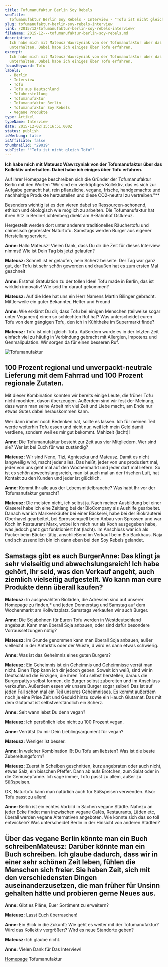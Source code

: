 ```yaml
---
title: Tofumanufaktur Berlin Soy Rebels
seoTitle:
  Tofumanufaktur Berlin Soy Rebels - Interview - "Tofu ist nicht gleich Tofu"
slug: tofumanufaktur-berlin-soy-rebels-interview
link: /2015/12/tofumanufaktur-berlin-soy-rebels-interview/
fileName: 2015-12---tofumanufaktur-berlin-soy-rebels.md
description:
  Ich habe mich mit Mateusz Wawrzyniak von der Tofumanufaktur über das Kollektiv
  unterhalten. Dabei habe ich einiges über Tofu erfahren.
excerpt:
  Ich habe mich mit Mateusz Wawrzyniak von der Tofumanufaktur über das Kollektiv
  unterhalten. Dabei habe ich einiges über Tofu erfahren.
focusKeyword: Tofu
labels:
  - Berlin
  - Interview
  - Tofu
  - Tofu aus Deutschland
  - Tofuherstellung
  - Tofumanufaktur
  - Tofumanufaktur Berlin
  - Tofumanufaktur Soy Rebels
  - Vegane Produkte
type: Artikel
typeName: Interview
date: 2015-12-02T15:16:51.000Z
status: publish
isWerbung: false
isAffiliate: false
thumbnailId: "29019"
subTitle: '"Tofu ist nicht gleich Tofu"'
---
```


<strong>Ich habe mich mit Mateusz Wawrzyniak von der Tofumanufaktur über das
Kollektiv unterhalten. Dabei habe ich einiges über Tofu erfahren.</strong>

Auf ihrer Homepage beschreiben sich die Gründer der Tofumanufaktur Berlin mit
den Worten "Wir sind ein vierköpfiges Kollektiv, das es sich zur Aufgabe gemacht
hat, rein pflanzliche, vegane, frische, handgemachte und nachhaltige Produkte
herzustellen und diese CO2-neutral zu vertreiben."\*\*

Besonders wichtig ist es den vieren dabei so Ressourcen-schonend, ethisch und
ökologisch wie möglich zu arbeiten. Die Tofumanufaktur hat ihren Sitz in
Berlin-Lichtenberg direkt am S-Bahnhof Ostkreuz.

Hergestellt werden dort unter anderem traditionelles Räuchertofu und chinesisch
gepresster Naturtofu. Samstags werden Burger aus eigener Herstellung serviert.

<strong>Anne:</strong> Hallo Mateusz! Vielen Dank, dass Du dir die Zeit für
dieses Interview nimmst! Wie ist Dein Tag bis jetzt gelaufen?

<strong>Mateusz:</strong> Schnell ist er gelaufen, nein Scherz beiseite: Der Tag
war ganz gut, der Tofu ist sehr schön geworden und draußen hat es zum ersten Mal
geschneit

<strong>Anne:</strong> Erstmal Gratulation zu der tollen Idee! Tofu made in
Berlin, das ist wirklich innovativ! Wie seid Ihr darauf gekommen?

<strong>Mateusz:</strong> Auf die Idee hat uns ein Herr Namens Martin Bilinger
gebracht. Mittlerweile ein guter Bekannter, Helfer und Freund

<strong>Anne:</strong> Wie erklärst Du dir, dass Tofu bei einigen Menschen
(teilweise sogar unter Veganern) einen so schlechten Ruf hat? Was unterscheidet
euren Tofu von dem gängigen Tofu, den ich in Kühltheke im Supermarkt finde?

<strong>Mateusz:</strong> Tofu ist nicht gleich Tofu. Außerdem wurde es in der
letzten Zeit einfach viel zu häufig in Verbindung gebracht mit Allergien,
Impotenz und Genmalipulation. Wir sorgen da für einen besseren Ruf.

![Tofumanufaktur](http://cardamonchai.com/wp-content/uploads/2020/04/Tofumanufaktur-400x300.jpg)

## 100 Prozent regional und unverpackt-neutrale Lieferung mit dem Fahrrad und 100 Prozent regionale Zutaten.

Mit dieser Kombination konnten wir bereits einige Leute, die früher Tofu nicht
mochten, davon überzeugen. Außerdem sind wir fest der Meinung, dass wenn man
seine Arbeit mit viel Zeit und Liebe macht, am Ende nur etwas Gutes dabei
herauskommen kann.

Wer dann immer noch Bedenken hat, sollte es lassen. Ich für meinen Teil werde
weiterhin Tofu essen und nicht nur, weil ich mein Geld damit verdiene, sondern
weil es mir gut bekommt. Mahlzeit (lacht)!

<strong>Anne:</strong> Die Tofumanufaktur besteht zur Zeit aus vier Mitgliedern.
Wer sind sie? Wer ist bei Euch für was zuständig?

<strong>Mateusz:</strong> Wir sind Neno, Tizi, Agnieszka und Mateusz. Damit es
nicht langweilig wird, macht jeder alles. Das heißt, jeder von uns produziert
mal, jeder von uns geht mal auf den Wochenmarkt und jeder darf mal liefern. So
ist es schön abwechslungsreich, man ist auch mal an der frischen Luft, hat
Kontakt zu den Kunden und jeder ist glücklich.

<strong>Anne:</strong> Kommt Ihr alle aus der Lebensmittelbranche? Was habt Ihr
vor der Tofumanufaktur gemacht?

<strong>Mateusz:</strong> Die meisten nicht, ich selbst ja. Nach meiner
Ausbildung bei einer Glaserei habe ich eine Zeitlang bei der BioCompany als
Aushilfe gearbeitet. Danach war ich Markverkäufer bei einer Bäckerei, habe bei
der Biokräuterei Oberhavel gearbeitet, bei Sprossenquell beim Anbau von Sprossen
und war Koch im Restaurant Marx, wobei ich mich nur als Koch ausgegeben habe,
was jedoch ganz gut funktioniert hat (lacht). Im Anschluss war ich als Packer
beim Bäcker tätig, anschließend im Verkauf beim Bio Backhaus. Naja und
schlussendlich bin ich dann eben bei den Soy Rebels gelandet.

## Samstags gibt es auch Burger<strong>Anne:</strong> Das klingt ja sehr vielseitig und abwechslungsreich! Ich habe gehört, Ihr seid, was den Verkauf angeht, auch ziemlich vielseitig aufgestellt. Wo kann man eure Produkte denn überall kaufen?

<strong>Mateusz:</strong> In ausgewählten Bioläden, die Adressen sind auf
unserer Homepage zu finden,\* und jeden Donnerstag und Samstag auf dem
Wochenmarkt am Kollwitzplatz. Samstags verkaufen wir auch Burger.

<strong>Anne:</strong> Die Sojabohnen für Euren Tofu werden in Westdeutschland
angebaut. Kann man überall Soja anbauen, oder sind dafür besondere
Vorraussetzungen nötig?

<strong>Mateusz:</strong> Im Grunde genommen kann man überall Soja anbauen,
außer vielleicht in der Antarktis oder der Wüste, d wird es dann etwas
schwierig.

<strong>Anne:</strong> Was ist das Geheimnis eines guten Burgers?

<strong>Mateusz:</strong> Ein Geheimnis ist ein Geheimnis und Geheimnisse verrät
man nicht. Einen Tipp kann ich dir jedoch geben. Soweit ich weiß, sind wir in
Deutschland die Einzigen, die ihren Tofu selbst herstellen, daraus die
Burgerpattys selbst formen, die Burger selbst zubereiten und im Anschluss
verkaufen. Außerdem essen wir unsere Burger sogar selber! Das ist auf jeden Fall
schon mal ein Teil unseres Geheimnisses. Es kommt außerdem noch je eine Prise
Zeit und Geduld hinzu sowie ein Hauch Glutamat. Das mit dem Glutamat ist
selbstverständlich ein Scherz.

<strong>Anne:</strong> Seit wann lebst Du denn vegan?

<strong>Mateusz:</strong> Ich persönlich lebe nicht zu 100 Prozent vegan.

<strong>Anne:</strong> Verrätst Du mir Dein Lieblingsargument für vegan?

<strong>Mateusz:</strong> Weniger ist besser.

<strong>Anne:</strong> In welcher Kombination ißt Du Tofu am liebsten? Was ist
die beste Zubereitungsform?

<strong>Mateusz:</strong> Zuerst in Scheiben geschnitten, kurz angebraten oder
auch nicht, etwas Salz, ein bisschen Pfeffer. Dann ab aufs Brötchen, zum Salat
oder in die Gemüsepfanne. Ich sage immer, Tofu passt zu allem, außer zu
Süßspeisen.

OK, Naturtofu kann man natürlich auch für Süßspeisen verwenden. Also: Tofu passt
zu allem!

<strong>Anne:</strong> Berlin ist ein echtes Vorbild in Sachen vegane Städte.
Nahezu an jeder Ecke findet man inzwischen vegane Cafés, Restaurants, Läden etc,
überall werden vegane Alternativen angeboten. Wie konnte sich das so toll
entwickeln? Was unterscheidet Berlin in der Hinsicht von anderen Städten?

## Über das vegane Berlin könnte man ein Buch schreiben<strong>Mateusz:</strong> Darüber könnte man ein Buch schreiben. Ich glaube dadurch, dass wir in einer sehr schönen Zeit leben, fühlen die Menschen sich freier. Sie haben Zeit, sich mit den verschiedensten Dingen auseinanderzusetzen, die man früher für Unsinn gehalten hätte und probieren gerne Neues aus.

<strong>Anne:</strong> Gibt es Pläne, Euer Sortiment zu erweitern?

<strong>Mateusz:</strong> Lasst Euch überraschen!

<strong>Anne:</strong> Ein Blick in die Zukunft: Wie geht es weiter mit der
Tofumanufaktur? Wird das Kollektiv vergrößert? Wird es neue Standorte geben?

<strong>Mateusz:</strong> Ich glaube nicht.

<strong>Anne:</strong> Vielen Dank für Das Interview!

<a href="http://www.tofumanufaktur-berlin.de/" target="_blank" rel="noopener nofollow">Homepage</a>
Tofumanufaktur

